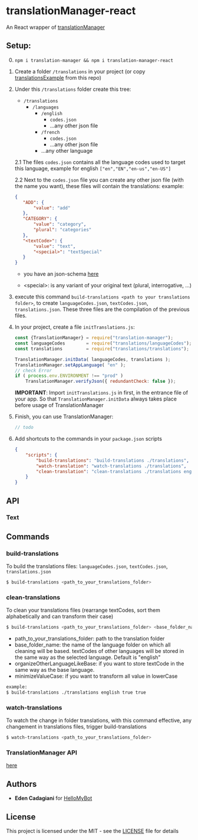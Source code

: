 # translationManager-react
An React wrapper of [translationManager](https://github.com/ecadagiani/translationManager)


## Setup:
0. `npm i translation-manager && npm i translation-manager-react`

1. Create a folder `/translations` in your project (or copy [translationsExample](./translationsExample) from this repo)

2. Under this `/translations` folder create this tree:
    - `/translations`
        - `/languages`
            - `/english`
                - `codes.json`
                - ...any other json file
            - `/french`
                - `codes.json`
                - ...any other json file
            - ...any other language

    2.1 The files `codes.json` contains all the language codes used to target this language,
    example for english `["en","EN","en-us","en-US"]`

    2.2 Next to the `codes.json` file you can create any other json file (with the name you want),
    these files will contain the translations:
    example:
     ```json
    {
        "ADD": {
            "value": "add"
        },
        "CATEGORY": {
            "value": "category",
            "plural": "categories"
        },
        "<textCode>": {
            "value": "text",
            "<special>": "textSpecial"
        }
    }
    ```
    - you have an json-schema [here](./translationsExample/languageSchema.json)

    - \<special\>: is any variant of your original text (plural, interrogative, ...)

3. execute this command `build-translations <path to your translations folder>`,
to create `languageCodes.json`, `textCodes.json`, `translations.json`. These three
files are the compilation of the previous files.

4. In your project, create a file `initTranslations.js`:
    ```javascript
    const {TranslationManager} = require("translation-manager");
    const languageCodes        = require("translations/languageCodes");
    const translations         = require("translations/translations");

    TranslationManager.initData( languageCodes, translations );
    TranslationManager.setAppLanguage( "en" );
    // check Error
    if ( process.env.ENVIRONMENT !== "prod" )
        TranslationManager.verifyJson({ redundantCheck: false });
    ```
    **IMPORTANT**:
    Import `initTranslations.js` in first, in the entrance file of your app.
    So that `TranslationManager.initData` always takes place before usage of TranslationManager

5. Finish, you can use TranslationManager:
    ```javascript
   // todo
    ```

6. Add shortcuts to the commands in your `package.json` scripts
    ```json
    {
        "scripts": {
            "build-translations": "build-translations ./translations",
            "watch-translation": "watch-translations ./translations",
            "clean-translation": "clean-translations ./translations english true true"
        }
    }
    ```



## API
### Text



## Commands
### build-translations
To build the translations files: `languageCodes.json`, `textCodes.json`, `translations.json`
```bash
$ build-translations <path_to_your_translations_folder>
```

### clean-translations
To clean your translations files (rearrange textCodes, sort them alphabetically and can transform their case)
```bash
$ build-translations <path_to_your_translations_folder> <base_folder_name> <organizeOtherLanguageLikeBase> <minimizeValueCase>
```
- path_to_your_translations_folder: path to the translation folder
- base_folder_name: the name of the language folder on which all cleaning will be based.
textCodes of other languages will be stored in the same way as the selected language. Default is "english"
- organizeOtherLanguageLikeBase: if you want to store textCode in the same way as the base language.
- minimizeValueCase: if you want to transform all value in lowerCase
```bash
example:
$ build-translations ./translations english true true
```

### watch-translations
To watch the change in folder translations, with this command effective,
any changement in translations files, trigger build-translations
```bash
$ watch-translations <path_to_your_translations_folder>
```


### TranslationManager API
[here](https://github.com/ecadagiani/translationManager/blob/master/README.md)



## Authors
- **Eden Cadagiani** for [HelloMyBot](https://hellomybot.io/fr/bienvenue/)



## License
This project is licensed under the MIT - see the [LICENSE](LICENSE) file for details
